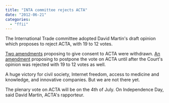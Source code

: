 ```yaml
---
title: "INTA committee rejects ACTA"
date: "2012-06-21"
categories: 
  - "ffii"
---
```


The International Trade committee adopted David Martin's draft opinion which proposes to reject ACTA, with 19 to 12 votes.

[Two amendments](http://acta.ffii.org/?p=1432) proposing to give consent to ACTA were withdrawn. [An amendment](http://acta.ffii.org/?p=1432) proposing to postpone the vote on ACTA until after the Court's opinion was rejected with 19 to 12 votes as well.

A huge victory for civil society, Internet freedom, access to medicine and knowledge, and innovative companies. But we are not there yet.

The plenary vote on ACTA will be on the 4th of July. On Independence Day, said David Martin, ACTA's rapporteur.
